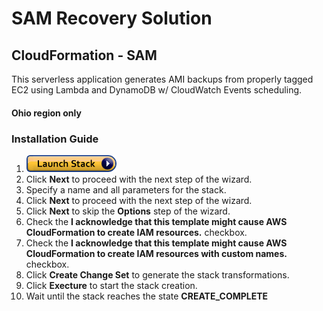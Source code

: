 # SAM Recovery Solution

## CloudFormation - SAM
This serverless application generates AMI backups from properly tagged EC2 using Lambda and DynamoDB w/ CloudWatch Events scheduling.

#### Ohio region only

### Installation Guide
1. <a href="https://console.aws.amazon.com/cloudformation/home#/stacks/new?stackName=SAM-Recovery&templateURL=https://s3-us-east-2.amazonaws.com/sam-recovery/cfn-templates/sam-recovery.template" target="_blank">![Launch](./img/launch-stack.png?raw=true "Launch")</a>
1. Click **Next** to proceed with the next step of the wizard.
1. Specify a name and all parameters for the stack.
1. Click **Next** to proceed with the next step of the wizard.
1. Click **Next** to skip the **Options** step of the wizard.
1. Check the **I acknowledge that this template might cause AWS CloudFormation to create IAM resources.** checkbox.
1. Check the **I acknowledge that this template might cause AWS CloudFormation to create IAM resources with custom names.** checkbox.
1. Click **Create Change Set** to generate the stack transformations.
1. Click **Execture** to start the stack creation. 
1. Wait until the stack reaches the state **CREATE_COMPLETE**
